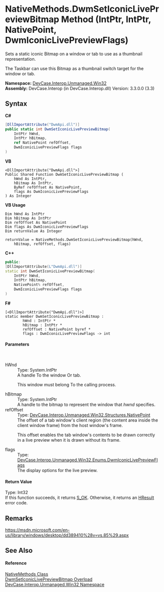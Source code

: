 # NativeMethods.DwmSetIconicLivePreviewBitmap Method (IntPtr, IntPtr, NativePoint, DwmIconicLivePreviewFlags)
 

Sets a static iconic Bitmap on a window or tab to use as a thumbnail representation. 

 The Taskbar can use this Bitmap as a thumbnail switch target for the window or tab.

**Namespace:**&nbsp;<a href="N_DevCase_Interop_Unmanaged_Win32">DevCase.Interop.Unmanaged.Win32</a><br />**Assembly:**&nbsp;DevCase.Interop (in DevCase.Interop.dll) Version: 3.3.0.0 (3.3)

## Syntax

**C#**<br />
``` C#
[DllImportAttribute("DwmApi.dll")]
public static int DwmSetIconicLivePreviewBitmap(
	IntPtr hWnd,
	IntPtr hBitmap,
	ref NativePoint refOffset,
	DwmIconicLivePreviewFlags flags
)
```

**VB**<br />
``` VB
<DllImportAttribute("DwmApi.dll">]
Public Shared Function DwmSetIconicLivePreviewBitmap ( 
	hWnd As IntPtr,
	hBitmap As IntPtr,
	ByRef refOffset As NativePoint,
	flags As DwmIconicLivePreviewFlags
) As Integer
```

**VB Usage**<br />
``` VB Usage
Dim hWnd As IntPtr
Dim hBitmap As IntPtr
Dim refOffset As NativePoint
Dim flags As DwmIconicLivePreviewFlags
Dim returnValue As Integer

returnValue = NativeMethods.DwmSetIconicLivePreviewBitmap(hWnd, 
	hBitmap, refOffset, flags)
```

**C++**<br />
``` C++
public:
[DllImportAttribute(L"DwmApi.dll")]
static int DwmSetIconicLivePreviewBitmap(
	IntPtr hWnd, 
	IntPtr hBitmap, 
	NativePoint% refOffset, 
	DwmIconicLivePreviewFlags flags
)
```

**F#**<br />
``` F#
[<DllImportAttribute("DwmApi.dll")>]
static member DwmSetIconicLivePreviewBitmap : 
        hWnd : IntPtr * 
        hBitmap : IntPtr * 
        refOffset : NativePoint byref * 
        flags : DwmIconicLivePreviewFlags -> int 

```


#### Parameters
&nbsp;<dl><dt>hWnd</dt><dd>Type: System.IntPtr<br />A handle To the window Or tab. 

 This window must belong To the calling process.</dd><dt>hBitmap</dt><dd>Type: System.IntPtr<br />A handle to the bitmap to represent the window that *hwnd* specifies.</dd><dt>refOffset</dt><dd>Type: <a href="T_DevCase_Interop_Unmanaged_Win32_Structures_NativePoint">DevCase.Interop.Unmanaged.Win32.Structures.NativePoint</a><br />The offset of a tab window's client region (the content area inside the client window frame) from the host window's frame. 

 This offset enables the tab window's contents to be drawn correctly in a live preview when it is drawn without its frame.</dd><dt>flags</dt><dd>Type: <a href="T_DevCase_Interop_Unmanaged_Win32_Enums_DwmIconicLivePreviewFlags">DevCase.Interop.Unmanaged.Win32.Enums.DwmIconicLivePreviewFlags</a><br />The display options for the live preview.</dd></dl>

#### Return Value
Type: Int32<br />If this function succeeds, it returns <a href="T_DevCase_Interop_Unmanaged_Win32_Enums_HResult">S_OK</a>. Otherwise, it returns an <a href="T_DevCase_Interop_Unmanaged_Win32_Enums_HResult">HResult</a> error code.

## Remarks
<a href="https://msdn.microsoft.com/en-us/library/windows/desktop/dd389410%28v=vs.85%29.aspx" target="_blank">https://msdn.microsoft.com/en-us/library/windows/desktop/dd389410%28v=vs.85%29.aspx</a>

## See Also


#### Reference
<a href="T_DevCase_Interop_Unmanaged_Win32_NativeMethods">NativeMethods Class</a><br /><a href="Overload_DevCase_Interop_Unmanaged_Win32_NativeMethods_DwmSetIconicLivePreviewBitmap">DwmSetIconicLivePreviewBitmap Overload</a><br /><a href="N_DevCase_Interop_Unmanaged_Win32">DevCase.Interop.Unmanaged.Win32 Namespace</a><br />